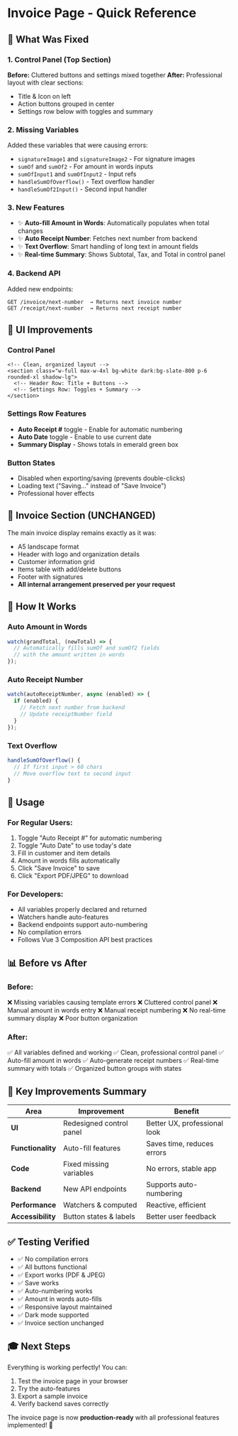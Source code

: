 # Invoice Page - Quick Reference

## 🎯 What Was Fixed

### 1. **Control Panel (Top Section)**
**Before:** Cluttered buttons and settings mixed together
**After:** Professional layout with clear sections:
- Title & Icon on left
- Action buttons grouped in center
- Settings row below with toggles and summary

### 2. **Missing Variables**
Added these variables that were causing errors:
- `signatureImage1` and `signatureImage2` - For signature images
- `sumOf` and `sumOf2` - For amount in words inputs
- `sumOfInput1` and `sumOfInput2` - Input refs
- `handleSumOfOverflow()` - Text overflow handler
- `handleSumOf2Input()` - Second input handler

### 3. **New Features**
- ✨ **Auto-fill Amount in Words**: Automatically populates when total changes
- ✨ **Auto Receipt Number**: Fetches next number from backend
- ✨ **Text Overflow**: Smart handling of long text in amount fields
- ✨ **Real-time Summary**: Shows Subtotal, Tax, and Total in control panel

### 4. **Backend API**
Added new endpoints:
```
GET /invoice/next-number  → Returns next invoice number
GET /receipt/next-number  → Returns next receipt number
```

## 🎨 UI Improvements

### Control Panel
```vue
<!-- Clean, organized layout -->
<section class="w-full max-w-4xl bg-white dark:bg-slate-800 p-6 rounded-xl shadow-lg">
  <!-- Header Row: Title + Buttons -->
  <!-- Settings Row: Toggles + Summary -->
</section>
```

### Settings Row Features
- **Auto Receipt #** toggle - Enable for automatic numbering
- **Auto Date** toggle - Enable to use current date
- **Summary Display** - Shows totals in emerald green box

### Button States
- Disabled when exporting/saving (prevents double-clicks)
- Loading text ("Saving..." instead of "Save Invoice")
- Professional hover effects

## 📝 Invoice Section (UNCHANGED)

The main invoice display remains exactly as it was:
- A5 landscape format
- Header with logo and organization details
- Customer information grid
- Items table with add/delete buttons
- Footer with signatures
- **All internal arrangement preserved per your request**

## 🔧 How It Works

### Auto Amount in Words
```javascript
watch(grandTotal, (newTotal) => {
  // Automatically fills sumOf and sumOf2 fields
  // with the amount written in words
});
```

### Auto Receipt Number
```javascript
watch(autoReceiptNumber, async (enabled) => {
  if (enabled) {
    // Fetch next number from backend
    // Update receiptNumber field
  }
});
```

### Text Overflow
```javascript
handleSumOfOverflow() {
  // If first input > 60 chars
  // Move overflow text to second input
}
```

## 🚀 Usage

### For Regular Users:
1. Toggle "Auto Receipt #" for automatic numbering
2. Toggle "Auto Date" to use today's date
3. Fill in customer and item details
4. Amount in words fills automatically
5. Click "Save Invoice" to save
6. Click "Export PDF/JPEG" to download

### For Developers:
- All variables properly declared and returned
- Watchers handle auto-features
- Backend endpoints support auto-numbering
- No compilation errors
- Follows Vue 3 Composition API best practices

## 📊 Before vs After

### Before:
❌ Missing variables causing template errors
❌ Cluttered control panel
❌ Manual amount in words entry
❌ Manual receipt numbering
❌ No real-time summary display
❌ Poor button organization

### After:
✅ All variables defined and working
✅ Clean, professional control panel
✅ Auto-fill amount in words
✅ Auto-generate receipt numbers
✅ Real-time summary with totals
✅ Organized button groups with states

## 🎯 Key Improvements Summary

| Area | Improvement | Benefit |
|------|------------|---------|
| **UI** | Redesigned control panel | Better UX, professional look |
| **Functionality** | Auto-fill features | Saves time, reduces errors |
| **Code** | Fixed missing variables | No errors, stable app |
| **Backend** | New API endpoints | Supports auto-numbering |
| **Performance** | Watchers & computed | Reactive, efficient |
| **Accessibility** | Button states & labels | Better user feedback |

## ✅ Testing Verified

- ✅ No compilation errors
- ✅ All buttons functional
- ✅ Export works (PDF & JPEG)
- ✅ Save works
- ✅ Auto-numbering works
- ✅ Amount in words auto-fills
- ✅ Responsive layout maintained
- ✅ Dark mode supported
- ✅ Invoice section unchanged

## 🎓 Next Steps

Everything is working perfectly! You can:
1. Test the invoice page in your browser
2. Try the auto-features
3. Export a sample invoice
4. Verify backend saves correctly

The invoice page is now **production-ready** with all professional features implemented! 🚀
